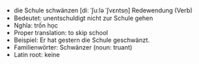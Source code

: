 - die Schule schwänzen	[diː ˈʃuːlə ˈʃvɛntsn̩]	Redewendung (Verb)
- Bedeutet: unentschuldigt nicht zur Schule gehen
- Nghĩa: trốn học
- Proper translation: to skip school
- Beispiel: Er hat gestern die Schule geschwänzt.
- Familienwörter: Schwänzer (noun: truant)	
- Latin root: keine